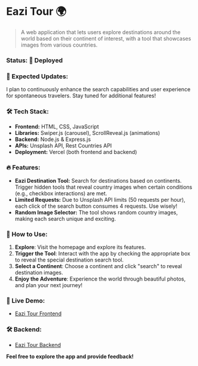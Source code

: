 # Eazi Tour 🌍

> A web application that lets users explore destinations around the world based on their continent of interest, with a tool that showcases images from various countries.

### Status: 🚀 Deployed

### 📅 Expected Updates:
I plan to continuously enhance the search capabilities and user experience for spontaneous travelers. Stay tuned for additional features!

### 🛠️ Tech Stack:
- **Frontend:** HTML, CSS, JavaScript
- **Libraries:** Swiper.js (carousel), ScrollReveal.js (animations)
- **Backend:** Node.js & Express.js
- **APIs:** Unsplash API, Rest Countries API
- **Deployment:** Vercel (both frontend and backend)

### 🔥 Features:
- **Eazi Destination Tool:** Search for destinations based on continents. Trigger hidden tools that reveal country images when certain conditions (e.g., checkbox interactions) are met.
- **Limited Requests:** Due to Unsplash API limits (50 requests per hour), each click of the search button consumes 4 requests. Use wisely!
- **Random Image Selector:** The tool shows random country images, making each search unique and exciting.

### 🎯 How to Use:
1. **Explore**: Visit the homepage and explore its features.
2. **Trigger the Tool**: Interact with the app by checking the appropriate box to reveal the special destination search tool.
3. **Select a Continent**: Choose a continent and click "search" to reveal destination images.
4. **Enjoy the Adventure**: Experience the world through beautiful photos, and plan your next journey!

### 🚀 Live Demo:
- [Eazi Tour Frontend](https://eazi-tour.vercel.app/)

### 🛠️ Backend:
- [Eazi Tour Backend](https://eazi-tour-backend.vercel.app/)

**Feel free to explore the app and provide feedback!**
